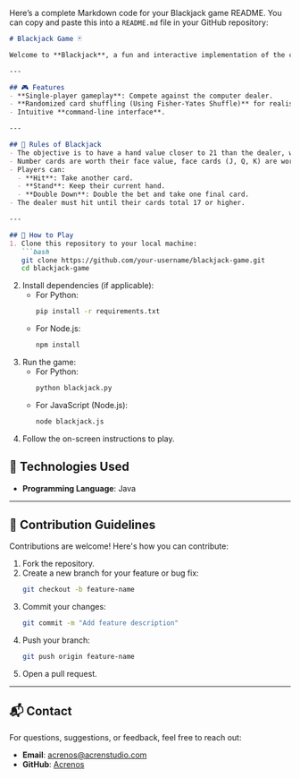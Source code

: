 Here’s a complete Markdown code for your Blackjack game README. You can copy and paste this into a `README.md` file in your GitHub repository:

```markdown
# Blackjack Game 🃏

Welcome to **Blackjack**, a fun and interactive implementation of the classic casino card game! Test your skills against the dealer and try your luck to hit 21.

---

## 🎮 Features
- **Single-player gameplay**: Compete against the computer dealer.
- **Randomized card shuffling (Using Fisher-Yates Shuffle)** for realistic play.
- Intuitive **command-line interface**.

---

## 📜 Rules of Blackjack
- The objective is to have a hand value closer to 21 than the dealer, without exceeding 21.
- Number cards are worth their face value, face cards (J, Q, K) are worth 10, and Aces can count as 1 or 11.
- Players can:
  - **Hit**: Take another card.
  - **Stand**: Keep their current hand.
  - **Double Down**: Double the bet and take one final card.
- The dealer must hit until their cards total 17 or higher.

---

## 🚀 How to Play
1. Clone this repository to your local machine:
   ```bash
   git clone https://github.com/your-username/blackjack-game.git
   cd blackjack-game
   ```
2. Install dependencies (if applicable):
   - For Python:
     ```bash
     pip install -r requirements.txt
     ```
   - For Node.js:
     ```bash
     npm install
     ```
3. Run the game:
   - For Python:
     ```bash
     python blackjack.py
     ```
   - For JavaScript (Node.js):
     ```bash
     node blackjack.js
     ```
4. Follow the on-screen instructions to play.

## 🔧 Technologies Used
- **Programming Language**: Java

---

## 🤝 Contribution Guidelines
Contributions are welcome! Here's how you can contribute:
1. Fork the repository.
2. Create a new branch for your feature or bug fix:
   ```bash
   git checkout -b feature-name
   ```
3. Commit your changes:
   ```bash
   git commit -m "Add feature description"
   ```
4. Push your branch:
   ```bash
   git push origin feature-name
   ```
5. Open a pull request.

---

## 📬 Contact
For questions, suggestions, or feedback, feel free to reach out:
- **Email**: acrenos@acrenstudio.com
- **GitHub**: [Acrenos](https://github.com/Acrenos)
